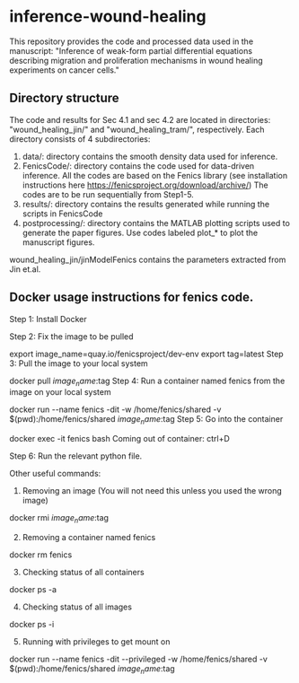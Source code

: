 # inference-wound-healing
This repository provides the code and processed data used in the manuscript: "Inference of weak-form partial differential equations describing migration and proliferation mechanisms in wound healing experiments on cancer cells."

## Directory structure

The code and results for Sec 4.1 and sec 4.2 are located in directories: "wound_healing_jin/" and "wound_healing_tram/", respectively. 
Each directory consists of 4 subdirectories: 
1. data/: directory contains the smooth density data used for inference. 
2. FenicsCode/: directory contains the code used for data-driven inference. All the codes are based on the Fenics library (see installation instructions here https://fenicsproject.org/download/archive/)
The codes are to be run sequentially from Step1-5. 
3. results/: directory contains the results generated while running the scripts in FenicsCode
4. postprocessing/: directory contains the MATLAB plotting scripts used to generate the paper figures. Use codes labeled plot_* to plot the manuscript figures.

wound_healing_jin/jinModelFenics contains the parameters extracted from Jin et.al. 

## Docker usage instructions for fenics code. 

Step 1: Install Docker

Step 2: Fix the image to be pulled

export image_name=quay.io/fenicsproject/dev-env
export tag=latest
Step 3: Pull the image to your local system

docker pull  $image_name:$tag
Step 4: Run a container named fenics from the image on your local system

docker run --name fenics -dit -w /home/fenics/shared -v $(pwd):/home/fenics/shared $image_name:$tag
Step 5: Go into the container

docker exec -it fenics bash
Coming out of container: ctrl+D

Step 6: Run the relevant python file.

Other useful commands:

1. Removing an image (You will not need this unless you used the wrong image)

docker rmi $image_name:$tag

2. Removing a container named fenics

  docker rm fenics

3. Checking status of all containers

  docker ps -a

4. Checking status of all images

  docker ps -i

5. Running with privileges to get mount on

  docker run --name fenics -dit --privileged -w /home/fenics/shared -v $(pwd):/home/fenics/shared $image_name:$tag

